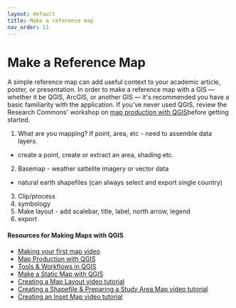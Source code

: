 ```yaml
---
layout: default
title: Make a reference map
nav_order: 11
---
```

# Make a Reference Map
A simple reference map can add useful context to your academic article, poster, or presentation. In order to make a reference map with a GIS — whether it be QGIS, ArcGIS, or another GIS — it's recommended you have a basic familiarity with the application. If you've never used QGIS, review the Research Commons' workshop on [map production with QGIS](https://ubc-library-rc.github.io/gis-intro-qgis/)before getting started.

1. What are you mapping? If point, area, etc - need to assemble data layers. 
 - create a point, create or extract an area, shading etc. 
2. Basemap - weather sattelite imagery or vector data 
 - natural earth shapefiles (can always select and export single country)
3. Clip/process
4. symbology
5. Make layout - add scalebar, title, label, north arrow, legend
6. export 



#### Resources for Making Maps with QGIS
- [Making your first map video](https://www.youtube.com/watch?v=idQvOMWNMGI)
- [Map Production with QGIS](https://ubc-library-rc.github.io/gis-intro-qgis/)
- [Tools & Workflows in QGIS](https://ubc-library-rc.github.io/gis-tools-workflows/)
- [Make a Static Map with QGIS](https://www.youtube.com/watch?v=sD93_VGVXzs)
- [Creating a Map Layout video tutorial](https://www.youtube.com/watch?v=vfC_Ovr-Uhw&list=PLf4nI7H4_hPYgT4vrK4293tvIx7b88-bF&index=5)
- [Creating a Shapefile & Preparing a Study Area Map video tutorial](https://www.youtube.com/watch?v=Y2WoZmNs-kI)
- [Creating an Inset Map video tutorial](https://www.youtube.com/watch?v=cqM5feQyT2A)
